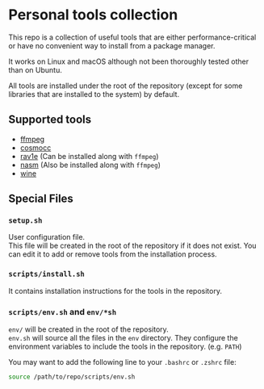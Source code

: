 # Personal tools collection

This repo is a collection of useful tools that are either performance-critical or have no convenient way to install from a package manager.

It works on Linux and macOS although not been thoroughly tested other than on Ubuntu.

All tools are installed under the root of the repository (except for some libraries that are installed to the system) by default.

## Supported tools

- [ffmpeg](https://ffmpeg.org/)
- [cosmocc](https://github.com/jart/cosmopolitan)
- [rav1e](https://github.com/xiph/rav1e) (Can be installed along with `ffmpeg`)
- [nasm](https://www.nasm.us/) (Also be installed along with `ffmpeg`)
- [wine](https://www.winehq.org/)

## Special Files

### `setup.sh`

User configuration file.  
This file will be created in the root of the repository if it does not exist.
You can edit it to add or remove tools from the installation process.

### `scripts/install.sh`

It contains installation instructions for the tools in the repository.

### `scripts/env.sh` and `env/*sh`

`env/` will be created in the root of the repository.  
`env.sh` will source all the files in the `env` directory.
They configure the environment variables to include the tools in the repository. (e.g. `PATH`)

You may want to add the following line to your `.bashrc` or `.zshrc` file:

```sh
source /path/to/repo/scripts/env.sh
```
